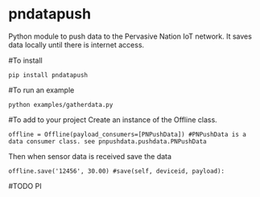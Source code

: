 # pndatapush
Python module to push data to the Pervasive Nation IoT network. It saves data locally until there is internet access. 

#To install

`pip install pndatapush`

#To run an example

`python examples/gatherdata.py`

#To add to your project
Create an instance of the Offline class.

`offline = Offline(payload_consumers=[PNPushData]) #PNPushData is a data consumer class. see pnpushdata.pushdata.PNPushData`

Then when sensor data is received save the data

`offline.save('12456', 30.00) #save(self, deviceid, payload):`


#TODO
PI
